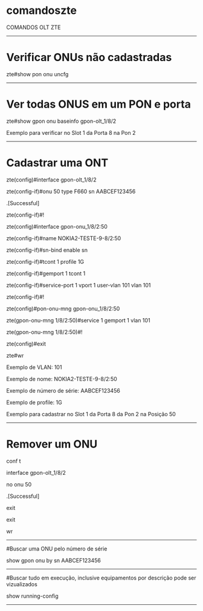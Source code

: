 # comandoszte
COMANDOS OLT ZTE


******************************************************************************************
# Verificar ONUs não cadastradas

zte#show pon onu uncfg
******************************************************************************************
# Ver todas ONUS em um PON e porta

zte#show gpon onu baseinfo gpon-olt_1/8/2

Exemplo para verificar no Slot 1 da Porta 8 na Pon 2
******************************************************************************************
# Cadastrar uma ONT

zte(config)#interface gpon-olt_1/8/2

zte(config-if)#onu 50 type F660 sn AABCEF123456 

.[Successful]

zte(config-if)#!

zte(config)#interface gpon-onu_1/8/2:50

zte(config-if)#name NOKIA2-TESTE-9-8/2:50

zte(config-if)#sn-bind enable sn

zte(config-if)#tcont 1  profile 1G

zte(config-if)#gemport 1  tcont 1

zte(config-if)#service-port 1 vport 1 user-vlan 101  vlan 101 

zte(config-if)#!

zte(config)#pon-onu-mng gpon-onu_1/8/2:50

zte(gpon-onu-mng 1/8/2:50)#service 1 gemport 1 vlan 101

zte(gpon-onu-mng 1/8/2:50)#!

zte(config)#exit

zte#wr


Exemplo de VLAN: 101

Exemplo de nome:  NOKIA2-TESTE-9-8/2:50

Exemplo de número de série:  AABCEF123456

Exemplo de profile: 1G

Exemplo para cadastrar no Slot 1 da Porta 8 da Pon 2 na Posição 50

******************************************************************************************

# Remover um ONU

conf t

interface gpon-olt_1/8/2

no onu 50

.[Successful]

exit

exit

wr
******************************************************************************************

#Buscar uma ONU pelo número de série

show gpon onu by sn AABCEF123456 
******************************************************************************************

#Buscar tudo em execução, inclusive equipamentos por descrição pode ser vizualizados

show running-config
******************************************************************************************







